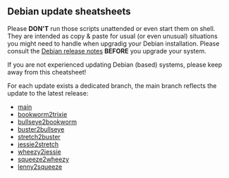 ## Debian update sheatsheets

Please **DON'T** run those scripts unattended or even start them on shell. They are intended as copy & paste for usual (or even unusual) situations you might need to handle when upgradig your Debian installation. Please consult the [Debian release notes](https://www.debian.org/releases/stable/releasenotes) **BEFORE** you upgrade your system.  

If you are not experienced updating Debian (based) systems, please keep away from this cheatsheet!  

For each update exists a dedicated branch, the main branch reflects the update to the latest release:  

* [main](https://github.com/waja/debian-update-cheatsheets/tree/main)
* [bookworm2trixie](https://github.com/waja/debian-update-cheatsheets/tree/bookworm2trixie)
* [bullseye2bookworm](https://github.com/waja/debian-update-cheatsheets/tree/bullseye2bookworm)
* [buster2bullseye](https://github.com/waja/debian-update-cheatsheets/tree/buster2bullseye)
* [stretch2buster](https://github.com/waja/debian-update-cheatsheets/tree/stretch2buster)
* [jessie2stretch](https://github.com/waja/debian-update-cheatsheets/tree/jessie2stretch)
* [wheezy2jessie](https://github.com/waja/debian-update-cheatsheets/tree/wheezy2jessie)
* [squeeze2wheezy](https://github.com/waja/debian-update-cheatsheets/tree/squeeze2wheezy)
* [lenny2squeeze](https://github.com/waja/debian-update-cheatsheets/tree/lenny2squeeze)

